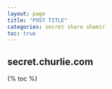 ```yaml
---
layout: page
title: "POST TITLE"
categories: secret share shamir
toc: true
---
```

## secret.churlie.com

{% toc %}
